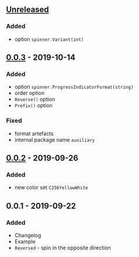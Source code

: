 <a name="unreleased"></a>
## [Unreleased]

### Added
- option `spinner.Variant(int)`


<a name="0.0.3"></a>
## [0.0.3] - 2019-10-14
### Added
- option `spinner.ProgressIndicatorFormat(string)`
- order option
- `Reverse()` option
- `Prefix()` option

### Fixed
- format artefacts
- internal package name `auxiliary`


<a name="0.0.2"></a>
## [0.0.2] - 2019-09-26
### Added
- new color set `C256YellowWhite`


<a name="0.0.1"></a>
## 0.0.1 - 2019-09-22
### Added
- Changelog
- Example
- `Reversed` - spin in the opposite direction


[Unreleased]: https://github.com/alecrabbit/go-cli-spinner/compare/0.0.3...HEAD
[0.0.3]: https://github.com/alecrabbit/go-cli-spinner/compare/0.0.2...0.0.3
[0.0.2]: https://github.com/alecrabbit/go-cli-spinner/compare/0.0.1...0.0.2
